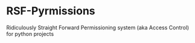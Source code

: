 # RSF-Pyrmissions
Ridiculously Straight Forward Permissioning system (aka Access Control) for python projects

